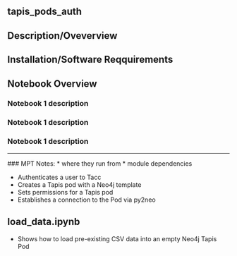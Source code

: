 ## tapis_pods_auth


## Description/Oveverview

## Installation/Software Reqquirements

## Notebook Overview

### Notebook 1 description


### Notebook 1 description


### Notebook 1 description



<hr>
### MPT Notes:
* where they run from
* module dependencies



* Authenticates a user to Tacc
* Creates a Tapis pod with a Neo4j template
* Sets permissions for a Tapis pod
* Establishes a connection to the Pod via py2neo

## load_data.ipynb

* Shows how to load pre-existing CSV data into an empty Neo4j Tapis Pod


